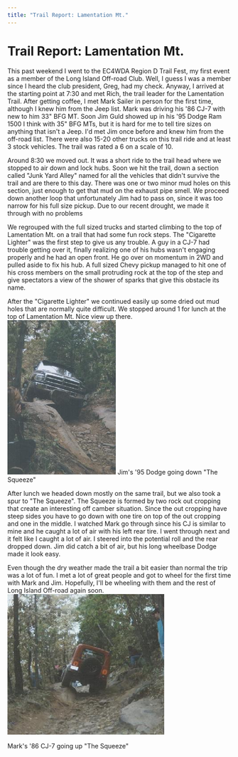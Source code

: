 ```yaml
---
title: "Trail Report: Lamentation Mt."
---
```

# Trail Report: Lamentation Mt.

This past weekend I went to the EC4WDA Region D Trail Fest, my first event as a member of the Long Island Off-road Club. Well, I guess I was a member since I heard the club president, Greg, had my check. Anyway, I arrived at the starting point at 7:30 and met Rich, the trail leader for the Lamentation Trail. After getting coffee, I met Mark Sailer in person for the first time, although I knew him from the Jeep list. Mark was driving his '86 CJ-7 with new to him 33" BFG MT. Soon Jim Guld showed up in his '95 Dodge Ram 1500 I think with 35" BFG MTs, but it is hard for me to tell tire sizes on anything that isn't a Jeep. I'd met Jim once before and knew him from the off-road list. There were also 15-20 other trucks on this trail ride and at least 3 stock vehicles. The trail was rated a 6 on a scale of 10. 

Around 8:30 we moved out. It was a short ride to the trail head where we stopped to air down and lock hubs. Soon we hit the trail, down a section called "Junk Yard Alley" named for all the vehicles that didn't survive the trail and are there to this day. There was one or two minor mud holes on this section, just enough to get that mud on the exhaust pipe smell. We proceed down another loop that unfortunately Jim had to pass on, since it was too narrow for his full size pickup. Due to our recent drought, we made it through with no problems 

We regrouped with the full sized trucks and started climbing to the top of Lamentation Mt. on a trail that had some fun rock steps. The "Cigarette Lighter" was the first step to give us any trouble. A guy in a CJ-7 had trouble getting over it, finally realizing one of his hubs wasn't engaging properly and he had an open front. He go over on momentum in 2WD and pulled aside to fix his hub. A full sized Chevy pickup managed to hit one of his cross members on the small protruding rock at the top of the step and give spectators a view of the shower of sparks that give this obstacle its name. 

After the "Cigarette Lighter" we continued easily up some dried out mud holes that are normally quite difficult. We stopped around 1 for lunch at the top of Lamentation Mt. Nice view up there. ![](../../../img/terry/trail/jlamen_.jpg) Jim's '95 Dodge going down "The Squeeze" 

After lunch we headed down mostly on the same trail, but we also took a spur to "The Squeeze". The Squeeze is formed by two rock out cropping that create an interesting off camber situation. Since the out cropping have steep sides you have to go down with one tire on top of the out cropping and one in the middle. I watched Mark go through since his CJ is similar to mine and he caught a lot of air with his left rear tire. I went through next and it felt like I caught a lot of air. I steered into the potential roll and the rear dropped down. Jim did catch a bit of air, but his long wheelbase Dodge made it look easy. 

Even though the dry weather made the trail a bit easier than normal the trip was a lot of fun. I met a lot of great people and got to wheel for the first time with Mark and Jim. Hopefully, I'll be wheeling with them and the rest of Long Island Off-road again soon. ![](../../../img/terry/trail/mlamen_.jpg)

Mark's '86 CJ-7 going up "The Squeeze"